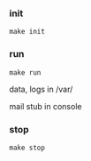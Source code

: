 ### init
``` make init ```

### run
``` make run ```

data, logs in /var/

mail stub in console

### stop
``` make stop ```
